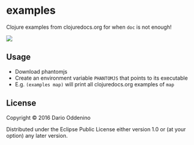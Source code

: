 ﻿# examples

Clojure examples from clojuredocs.org for when `doc` is not enough!

![](https://clojars.org/examples/latest-version.svg)

## Usage

- Download phantomjs
- Create an environment variable `PHANTOMJS` that points to its executable
- E.g. `(examples map)` will print all clojuredocs.org examples of `map`

## License

Copyright © 2016 Dario Oddenino

Distributed under the Eclipse Public License either version 1.0 or (at
your option) any later version.

